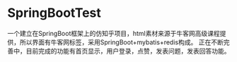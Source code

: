 # SpringBootTest
一个建立在SpringBoot框架上的仿知乎项目，html素材来源于牛客网高级课程提供，所以界面有牛客网标签，采用SpringBoot+mybatis+redis构成。
正在不断完善中，目前完成的功能有首页显示，用户登录，点赞，发表问题，发表回答功能。
